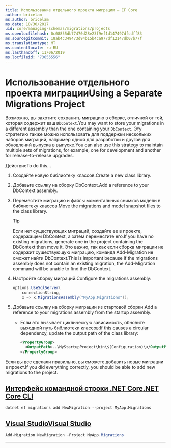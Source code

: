 ```yaml
---
title: Использование отдельного проекта миграции — EF Core
author: bricelam
ms.author: bricelam
ms.date: 10/30/2017
uid: core/managing-schemas/migrations/projects
ms.openlocfilehash: 0c08855db77470d28e23f9ef1d147497dfcdff83
ms.sourcegitcommit: 18ab4c349473d94b15b4ca977df12147db07b77f
ms.translationtype: MT
ms.contentlocale: ru-RU
ms.lasthandoff: 11/06/2019
ms.locfileid: "73655556"
---
```

# <a name="using-a-separate-migrations-project"></a><span data-ttu-id="02039-102">Использование отдельного проекта миграции</span><span class="sxs-lookup"><span data-stu-id="02039-102">Using a Separate Migrations Project</span></span>

<span data-ttu-id="02039-103">Возможно, вы захотите сохранить миграцию в сборке, отличной от той, которая содержит ваш `DbContext`.</span><span class="sxs-lookup"><span data-stu-id="02039-103">You may want to store your migrations in a different assembly than the one containing your `DbContext`.</span></span> <span data-ttu-id="02039-104">Эту стратегию также можно использовать для поддержки нескольких наборов миграций, например одной для разработки и другой для обновлений выпуска в выпуске.</span><span class="sxs-lookup"><span data-stu-id="02039-104">You can also use this strategy to maintain multiple sets of migrations, for example, one for development and another for release-to-release upgrades.</span></span>

<span data-ttu-id="02039-105">Действие</span><span class="sxs-lookup"><span data-stu-id="02039-105">To do this...</span></span>

1. <span data-ttu-id="02039-106">Создайте новую библиотеку классов.</span><span class="sxs-lookup"><span data-stu-id="02039-106">Create a new class library.</span></span>

2. <span data-ttu-id="02039-107">Добавьте ссылку на сборку DbContext.</span><span class="sxs-lookup"><span data-stu-id="02039-107">Add a reference to your DbContext assembly.</span></span>

3. <span data-ttu-id="02039-108">Переместите миграцию и файлы моментальных снимков модели в библиотеку классов.</span><span class="sxs-lookup"><span data-stu-id="02039-108">Move the migrations and model snapshot files to the class library.</span></span>
   > [!TIP]
   > <span data-ttu-id="02039-109">Если нет существующих миграций, создайте ее в проекте, содержащем DbContext, а затем переместите его.</span><span class="sxs-lookup"><span data-stu-id="02039-109">If you have no existing migrations, generate one in the project containing the DbContext then move it.</span></span>
   > <span data-ttu-id="02039-110">Это важно, так как если сборка миграции не содержит существующую миграцию, команда Add-Migration не сможет найти DbContext.</span><span class="sxs-lookup"><span data-stu-id="02039-110">This is important because if the migrations assembly does not contain an existing migration, the Add-Migration command will be unable to find the DbContext.</span></span>

4. <span data-ttu-id="02039-111">Настройте сборку миграций:</span><span class="sxs-lookup"><span data-stu-id="02039-111">Configure the migrations assembly:</span></span>

   ``` csharp
   options.UseSqlServer(
       connectionString,
       x => x.MigrationsAssembly("MyApp.Migrations"));
   ```

5. <span data-ttu-id="02039-112">Добавьте ссылку на сборку миграции из стартовой сборки.</span><span class="sxs-lookup"><span data-stu-id="02039-112">Add a reference to your migrations assembly from the startup assembly.</span></span>
   * <span data-ttu-id="02039-113">Если это вызывает циклическую зависимость, обновите выходной путь библиотеки классов:</span><span class="sxs-lookup"><span data-stu-id="02039-113">If this causes a circular dependency, update the output path of the class library:</span></span>

     ``` xml
     <PropertyGroup>
       <OutputPath>..\MyStartupProject\bin\$(Configuration)\</OutputPath>
     </PropertyGroup>
     ```

<span data-ttu-id="02039-114">Если вы все сделали правильно, вы сможете добавить новые миграции в проект.</span><span class="sxs-lookup"><span data-stu-id="02039-114">If you did everything correctly, you should be able to add new migrations to the project.</span></span>

## <a name="net-core-clitabdotnet-core-cli"></a>[<span data-ttu-id="02039-115">Интерфейс командной строки .NET Core</span><span class="sxs-lookup"><span data-stu-id="02039-115">.NET Core CLI</span></span>](#tab/dotnet-core-cli)

``` Console
dotnet ef migrations add NewMigration --project MyApp.Migrations
```

## <a name="visual-studiotabvs"></a>[<span data-ttu-id="02039-116">Visual Studio</span><span class="sxs-lookup"><span data-stu-id="02039-116">Visual Studio</span></span>](#tab/vs)

``` powershell
Add-Migration NewMigration -Project MyApp.Migrations
```

***
